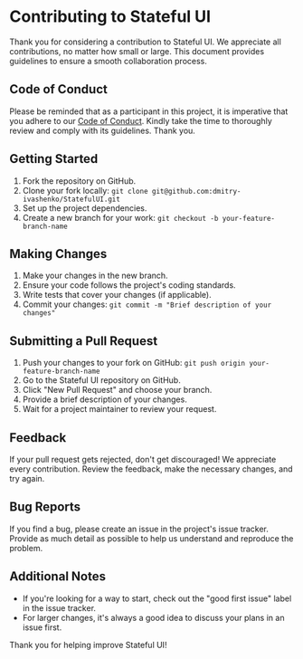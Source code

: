 # Contributing to Stateful UI

Thank you for considering a contribution to Stateful UI. We appreciate all contributions, no matter how small or large. This document provides guidelines to ensure a smooth collaboration process.

## Code of Conduct

Please be reminded that as a participant in this project, it is imperative that you adhere to our [Code of Conduct](https://github.com/dmitry-ivashenko/StatefulUI/blob/main/CODE_OF_CONDUCT.md). Kindly take the time to thoroughly review and comply with its guidelines. Thank you.

## Getting Started

1. Fork the repository on GitHub.
2. Clone your fork locally: `git clone git@github.com:dmitry-ivashenko/StatefulUI.git`
3. Set up the project dependencies.
4. Create a new branch for your work: `git checkout -b your-feature-branch-name`

## Making Changes

1. Make your changes in the new branch.
2. Ensure your code follows the project's coding standards.
3. Write tests that cover your changes (if applicable).
4. Commit your changes: `git commit -m "Brief description of your changes"`

## Submitting a Pull Request

1. Push your changes to your fork on GitHub: `git push origin your-feature-branch-name`
2. Go to the Stateful UI repository on GitHub.
3. Click "New Pull Request" and choose your branch.
4. Provide a brief description of your changes.
5. Wait for a project maintainer to review your request.

## Feedback

If your pull request gets rejected, don't get discouraged! We appreciate every contribution. Review the feedback, make the necessary changes, and try again.

## Bug Reports

If you find a bug, please create an issue in the project's issue tracker. Provide as much detail as possible to help us understand and reproduce the problem.

## Additional Notes

- If you're looking for a way to start, check out the "good first issue" label in the issue tracker.
- For larger changes, it's always a good idea to discuss your plans in an issue first.

Thank you for helping improve Stateful UI!
